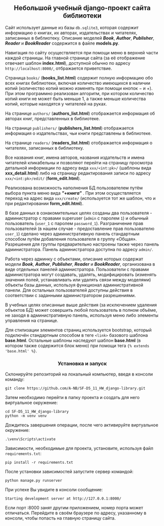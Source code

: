 ## <center>Небольшой учебный django-проект сайта библиотеки</center>
Сайт использует данные из базы `db.sqlite3`, которая содержит информацию о книгах, их авторах, издательствах и читателях, записанных в библиотеку. Описание моделей ***Book***, ***Author***, ***Publisher***, ***Reader*** и ***BookReader*** содержится в файле **models.py**.

Навигация по сайту осуществляется при помощи меню в верхней части каждой страницы.
На главной странице сайта (за её отображение отвечает шаблон **index.html**), доступной обычно по адресу `http://localhost:8000/`, отбражается приветствие.

Страница `books/` (**books_list.html**) содержит полную информацию обо всех книгах библиотеки, включая количество имеющихся в наличии копий (количество копий можно изменять при помощи кнопок &#8722; и &#43;). При этом программно реализован алгоритм, при котором количество копий книги не может быть меньше 1, а также меньше количества копий, которые находятся у читателей на руках.

На странице `authors/` (**authors_list.html**) отображается информация об авторах книг, представленных в библиотеке.

На странице `publishers/` (**publishers_list.html**) отображается информация о издательствах, чьи книги представлены в библиотеке.

На странице `readers/` (**readers_list.html**) отображается информация о читателях, записанных в библиотеку.

Все названия книг, имена авторов, названия издательств и имена читателей кликабельны и позволяют перейти на страницу просмотра детальной информации по адресу вида `xxx/<int:pk>/` (шаблоны вида **xxx_detail.html**) либо на страницу редактирования записи по адресу `xxx/<int:pk>/edit/` (**form_edit.html**).

Реализована возможность наполнения БД пользователем путём выбора пункта меню вида ***"+книга"*** . При этом осуществляется переход на адрес вида `xxx/create/` (используется тот же шаблон, что и при редактировании **form_edit.html**).

В базе данных в ознакомительных целях созданы два пользователя - администратор с правами superuser (`admin` с паролем `1`) и обычный пользователь (`user_1` с паролем `password_1`). Разграничение прав пользователей (в нашем случае - предоставление прав пользователю `user_1`) сделано через административную панель стандартным способом путём добавления пользователя в группу &#171;Общая&#187;. Разрешения для группы предварительно настроены также через панель администратора. Панель администратора доступна по адресу `admin/`.

Работа через админку с объектами, описание которых содержат модели ***Book***, ***Author***, ***Publisher***, ***Reader*** и ***BookReader***, организована в виде отдельных панелей администратора. Пользователи с правами администратора могут создавать, удалять, модифицировать (изменять значения полей, устанавливать или удалять связи между моделями) объекты базы данных, используя функционал административной панели. Для остальных пользователей доступны действия в соответствии с заданными администратором разрешениями.

В учебных целях описанные выше действия (за исключением удаления объектов БД) может совершить любой пользователь в полном объёме, не заходя в административную панель, используя меню либо элементы управления на странице. 

Для стилизации элементов страниц используется bootstrap, который подключён стандартным способом в теге `<link>` базового шаблона **base.html**. Остальные шаблоны наследуют шаблон **base.html** (в котором также содержится блок меню) при помощи тега `{% extends 'base.html' %}`.

### <center>Установка и запуск</center>
Склонируйте репозиторий на локальный компьютер, введя в консоли команду:
```
git clone https://github.com/A-NB/SF-D5_11_HW_django-library.git
```
Затем необходимо перейти в папку проекта и создать для него виртуальное окружение:
```
cd SF-D5_11_HW_django-library
python -m venv venv
```
Дождитесь завершения операции, после чего активируйте виртуальное окружение:
```
.\venv\Scripts\activate
```
Зависимости, необходимые для проекта, установите, используя файл `requirements.txt`:
```
pip install -r requirements.txt
```
После установки зависимостей запустите сервер командой:
```
python manage.py runserver
```
При успехе Вы увидите в консоли сообщение:
```
Starting development server at http://127.0.0.1:8000/
```
Если порт :8000 занят другим приложением, номер порта может отличаться. Перейдите в своём браузере по адресу, указанному в консоли, чтобы попасть на главную страницу сайта.

<!-- *Поскольку проект **учебный**, в настройках приложения в файле **settings.py** содержится в открытом виде SECRET_KEY, а параметр DEBUG = True.* -->
